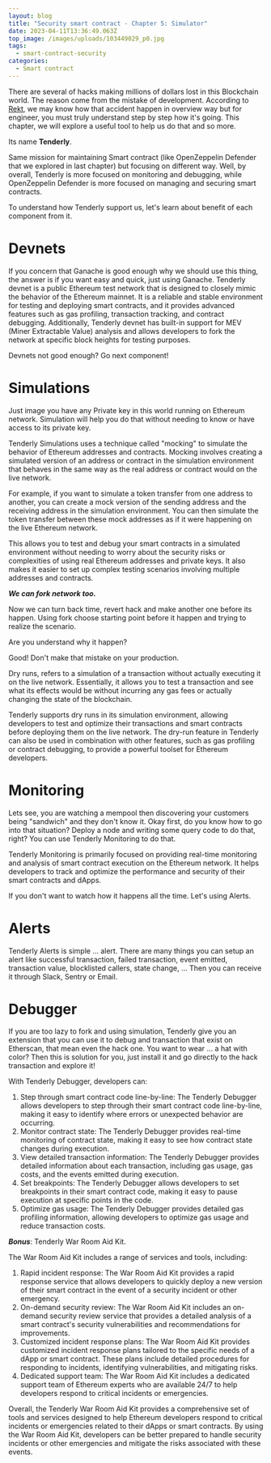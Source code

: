 ```yaml
---
layout: blog
title: "Security smart contract - Chapter 5: Simulator"
date: 2023-04-11T13:36:49.063Z
top_image: /images/uploads/103449029_p0.jpg
tags:
  - smart-contract-security
categories:
  - Smart contract
---
```

There are several of hacks making millions of dollars lost in this Blockchain world. The reason come from the mistake of development. According to [Rekt](https://rekt.news/), we may know how that accident happen in overview way but for engineer, you must truly understand step by step how it's going. This chapter, we will explore a useful tool to help us do that and so more.

<!-- more -->

Its name **Tenderly**.

Same mission for maintaining Smart contract (like OpenZeppelin Defender that we explored in last chapter) but focusing on different way. Well, by overall, Tenderly is more focused on monitoring and debugging, while OpenZeppelin Defender is more focused on managing and securing smart contracts.

To understand how Tenderly support us, let's learn about benefit of each component from it.

# Devnets

If you concern that Ganache is good enough why we should use this thing, the answer is if you want easy and quick, just using Ganache. Tenderly devnet is a public Ethereum test network that is designed to closely mimic the behavior of the Ethereum mainnet. It is a reliable and stable environment for testing and deploying smart contracts, and it provides advanced features such as gas profiling, transaction tracking, and contract debugging. Additionally, Tenderly devnet has built-in support for MEV (Miner Extractable Value) analysis and allows developers to fork the network at specific block heights for testing purposes.

Devnets not good enough? Go next component!

# Simulations

Just image you have any Private key in this world running on Ethereum network. Simulation will help you do that without needing to know or have access to its private key.

Tenderly Simulations uses a technique called "mocking" to simulate the behavior of Ethereum addresses and contracts. Mocking involves creating a simulated version of an address or contract in the simulation environment that behaves in the same way as the real address or contract would on the live network.

For example, if you want to simulate a token transfer from one address to another, you can create a mock version of the sending address and the receiving address in the simulation environment. You can then simulate the token transfer between these mock addresses as if it were happening on the live Ethereum network.

This allows you to test and debug your smart contracts in a simulated environment without needing to worry about the security risks or complexities of using real Ethereum addresses and private keys. It also makes it easier to set up complex testing scenarios involving multiple addresses and contracts.

***We can fork network too.***

Now we can turn back time, revert hack and make another one before its happen. Using fork choose starting point before it happen and trying to realize the scenario. 

Are you understand why it happen? 

Good! Don't make that mistake on your production.

Dry runs, refers to a simulation of a transaction without actually executing it on the live network. Essentially, it allows you to test a transaction and see what its effects would be without incurring any gas fees or actually changing the state of the blockchain.

Tenderly supports dry runs in its simulation environment, allowing developers to test and optimize their transactions and smart contracts before deploying them on the live network. The dry-run feature in Tenderly can also be used in combination with other features, such as gas profiling or contract debugging, to provide a powerful toolset for Ethereum developers.

# Monitoring

Lets see, you are watching a mempool then discovering your customers being "sandwich" and they don't know it. Okay first, do you know how to go into that situation? Deploy a node and writing some query code to do that, right? You can use Tenderly Monitoring to do that.

Tenderly Monitoring is primarily focused on providing real-time monitoring and analysis of smart contract execution on the Ethereum network. It helps developers to track and optimize the performance and security of their smart contracts and dApps.

If you don't want to watch how it happens all the time. Let's using Alerts.

# Alerts

Tenderly Alerts is simple ... alert. There are many things you can setup an alert like successful transaction, failed transaction, event emitted, transaction value, blocklisted callers, state change, ... Then you can receive it through Slack, Sentry or Email.

# Debugger

If you are too lazy to fork and using simulation, Tenderly give you an extension that you can use it to debug and transaction that exist on Etherscan, that mean even the hack one. You want to wear ... a hat with color? Then this is solution for you, just install it and go directly to the hack transaction and explore it!

With Tenderly Debugger, developers can:

1. Step through smart contract code line-by-line: The Tenderly Debugger allows developers to step through their smart contract code line-by-line, making it easy to identify where errors or unexpected behavior are occurring.
2. Monitor contract state: The Tenderly Debugger provides real-time monitoring of contract state, making it easy to see how contract state changes during execution.
3. View detailed transaction information: The Tenderly Debugger provides detailed information about each transaction, including gas usage, gas costs, and the events emitted during execution.
4. Set breakpoints: The Tenderly Debugger allows developers to set breakpoints in their smart contract code, making it easy to pause execution at specific points in the code.
5. Optimize gas usage: The Tenderly Debugger provides detailed gas profiling information, allowing developers to optimize gas usage and reduce transaction costs.

***Bonus***: Tenderly War Room Aid Kit.

The War Room Aid Kit includes a range of services and tools, including:

1. Rapid incident response: The War Room Aid Kit provides a rapid response service that allows developers to quickly deploy a new version of their smart contract in the event of a security incident or other emergency.
2. On-demand security review: The War Room Aid Kit includes an on-demand security review service that provides a detailed analysis of a smart contract's security vulnerabilities and recommendations for improvements.
3. Customized incident response plans: The War Room Aid Kit provides customized incident response plans tailored to the specific needs of a dApp or smart contract. These plans include detailed procedures for responding to incidents, identifying vulnerabilities, and mitigating risks.
4. Dedicated support team: The War Room Aid Kit includes a dedicated support team of Ethereum experts who are available 24/7 to help developers respond to critical incidents or emergencies.

Overall, the Tenderly War Room Aid Kit provides a comprehensive set of tools and services designed to help Ethereum developers respond to critical incidents or emergencies related to their dApps or smart contracts. By using the War Room Aid Kit, developers can be better prepared to handle security incidents or other emergencies and mitigate the risks associated with these events.